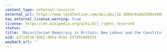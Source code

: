 ```yaml
---
content_type: external-resource
external_url: https://www.tandfonline.com/doi/abs/10.1080/0140238042000297099
has_external_license_warning: true
license: https://en.wikipedia.org/wiki/All_rights_reserved
status: ''
title: 'Majoritarian Democracy in Britain: New Labour and the Constitution'
uid: a3724238-9262-405a-9cbc-2374fe9d9233
wayback_url: ''
---
```

